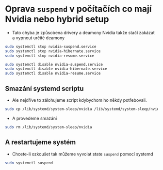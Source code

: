 # Oprava `suspend` v počítačích co mají Nvidia nebo hybrid setup
- Tato chyba je způsobena drivery a deamony Nvidia takže stačí zakázat a vypnout určité deamony 

```bash
sudo systemctl stop nvidia-suspend.service
sudo systemctl stop nvidia-hibernate.service
sudo systemctl stop nvidia-resume.service

sudo systemctl disable nvidia-suspend.service
sudo systemctl disable nvidia-hibernate.service
sudo systemctl disable nvidia-resume.service
```

## Smazání systemd scriptu 

- Ale nejdříve to zálohujeme script kdybychom ho někdy potřebovali.

```bash
sudo cp /lib/systemd/system-sleep/nvidia /lib/systemd/system-sleep/nvidia.bac
```

- A provedeme smazání
```bash
sudo rm /lib/systemd/system-sleep/nvidia
```

## A restartujeme systém 

- Chcete-li ozkoušet tak můžeme vyvolat state `suspend` pomocí systemd

```bash
sudo systemctl suspend
```
